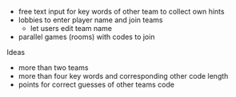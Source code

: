 - free text input for key words of other team to collect own hints
- lobbies to enter player name and join teams
    - let users edit team name
- parallel games (rooms) with codes to join

Ideas
- more than two teams
- more than four key words and corresponding other code length
- points for correct guesses of other teams code
